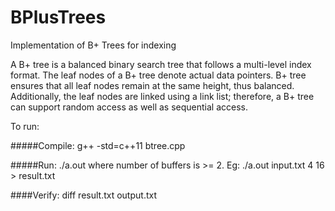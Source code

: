 # BPlusTrees
Implementation of B+ Trees for indexing

A B+ tree is a balanced binary search tree that follows a multi-level index format. The leaf nodes of a B+ tree denote actual data pointers. B+ tree ensures that all leaf nodes remain at the same height, thus balanced. Additionally, the leaf nodes are linked using a link list; therefore, a B+ tree can support random access as well as sequential access.

To run:

#####Compile:
g++ -std=c++11 btree.cpp

#####Run: 
./a.out <inputFile> <number of buffers> <buffer size>
where number of buffers is >= 2.
Eg: ./a.out input.txt 4 16 > result.txt

####Verify:
diff result.txt output.txt
